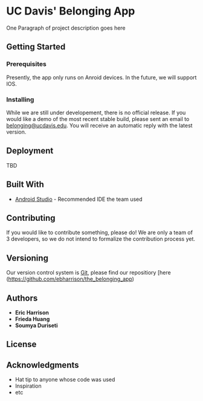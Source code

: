 # UC Davis' Belonging App

One Paragraph of project description goes here

## Getting Started


### Prerequisites

Presently, the app only runs on Anroid devices. In the future, we will support IOS.

### Installing

While we are still under developement, there is no official release. If you would like a demo of the most recent stable build, please sent an email to <belonging@ucdavis.edu>. You will receive an automatic reply with the latest version.

## Deployment

TBD

## Built With

* [Android Studio](https://developer.android.com/studio/) - Recommended IDE the team used

## Contributing

If you would like to contribute something, please do! We are only a team of 3 developers, so we do not intend to formalize the 
contribution process yet.

## Versioning

Our version control system is [Git](https://github.com/), please find our repositiory [here (https://github.com/ebharrison/the_belonging_app)

## Authors

* **Eric Harrison**
* **Frieda Huang**
* **Soumya Duriseti**

## License



## Acknowledgments

* Hat tip to anyone whose code was used
* Inspiration
* etc

